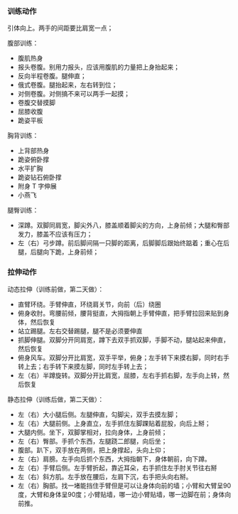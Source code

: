 ### 训练动作

引体向上。两手的间距要比肩宽一点；

腹部训练：
- 腹肌热身
- 报头卷腹。别用力报头，应该用腹肌的力量把上身抬起来；
- 反向半程卷腹。腿伸直；
- 俄式卷腹。腿抬起来，左右转到位；
- 对侧卷腹。对侧搞不来可以两手一起摸；
- 卷腹交替摸脚
- 屈膝收腹
- 跪姿平板

胸背训练：
- 上背部热身
- 跪姿俯卧撑
- 水平扩胸
- 跪姿钻石俯卧撑
- 附身 T 字伸展
- 小燕飞

腿臀训练：
- 深蹲。双脚同肩宽，脚尖外八，膝盖顺着脚尖的方向，上身前倾；大腿和臀部发力，膝盖不应该有压力；
- 左（右）弓步蹲。前后脚间隔一只脚的距离，后脚脚后跟始终踮着；重心在后腿，后腿向下跪，上身前倾；

### 拉伸动作

动态拉伸（训练前做，第二天做）：
- 直臂环绕。手臂伸直，环绕肩关节，向前（后）绕圈
- 俯身收肘。弯腰前倾，腰背挺直，大拇指朝上手臂伸直，把手臂拉回来贴到身体，然后恢复
- 站立踢腿。左右交替踢腿，腿不是必须要伸直
- 抓脚伸腿。双脚分开同肩宽，蹲下去双手抓双脚，手脚不动，腿站起来伸直，然后恢复
- 俯身风车。双脚分开比肩宽，双手平举，俯身；左手转下来摸右脚，同时右手转上去；右手转下来摸左脚，同时左手转上去；
- 左（右）半蹲旋转。双脚分开比肩宽，屈膝，左右手抓右脚，左手向上转，然后恢复

静态拉伸（训练后做，第二天做）：
- 左（右）大小腿后侧。左腿伸直，勾脚尖，双手去摸左脚；
- 左（右）大腿前侧。上身直立，左手抓住左脚踝贴着屁股，向后上掰；
- 大腿内侧。坐下，双脚掌相对，拉向身体，上身前倾；
- 左（右）臀部。手抓个东西，左腿跷二郎腿，向后坐；
- 腹部。趴下，双手放在两侧，把上身撑起，头向上仰；
- 左（右）肩膀。左手向后抓个东西，大拇指朝下，身体朝前，向下蹲。
- 左（右）手臂后侧。左手臂折起，靠近耳朵，右手抓住左手肘关节往右掰
- 左（右）斜方肌。左手放在腰后，左肩下沉，右手把头向右掰。
- 左（右）胸部。找一堵能挡住手臂但是可以让身体向前的墙；小臂和大臂呈90度，大臂和身体呈90度；小臂贴墙，哪一边小臂贴墙，哪一边脚在前；身体向前推。

